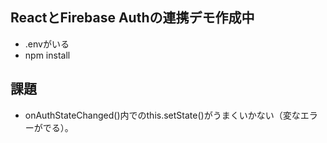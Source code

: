## ReactとFirebase Authの連携デモ作成中

* .envがいる
* npm install

## 課題

* onAuthStateChanged()内でのthis.setState()がうまくいかない（変なエラーがでる）。